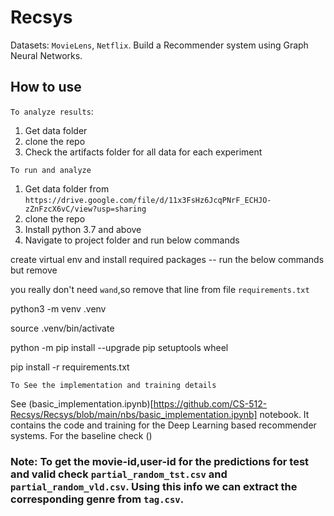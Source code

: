 # Recsys

Datasets: `MovieLens`, `Netflix`.
Build a Recommender system using Graph Neural Networks.


## How to use

`To analyze results`:
1. Get data folder
2. clone the repo
3. Check the artifacts folder for all data for each experiment

`To run and analyze`
1. Get data folder from `https://drive.google.com/file/d/11x3FsHz6JcqPNrF_ECHJO-zZnFzcX6vC/view?usp=sharing`
2. clone the repo
3. Install python 3.7 and above
4. Navigate to project folder and run below commands

create virtual env and install required packages -- run the below commands but remove 

you really don't need `wand`,so remove that line from file `requirements.txt`

python3 -m venv .venv

source .venv/bin/activate

python -m pip install --upgrade pip setuptools wheel

pip install -r requirements.txt


`To See the implementation and training details`

See (basic_implementation.ipynb)[https://github.com/CS-512-Recsys/Recsys/blob/main/nbs/basic_implementation.ipynb] notebook. It contains the code and training for the Deep Learning based recommender systems. For the baseline check ()



### Note: To get the movie-id,user-id for the predictions for test and valid check `partial_random_tst.csv` and `partial_random_vld.csv`. Using this info we can extract the corresponding genre from `tag.csv`.






